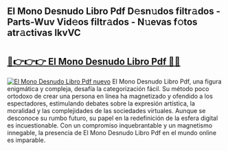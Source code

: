 ## El Mono Desnudo Libro Pdf D𝚎sn𝚞dos filtr𝚊dos - Parts-Wuv Vid𝚎os filtr𝚊dos - N𝚞evas f𝚘tos atr𝚊ctivas lkvVC

# <h2><a href="http://mb48xs.tromn.icu/?c=El+Mono+Desnudo+Libro+Pdf">🔗👉👉👉 El Mono Desnudo Libro Pdf 🔗🔗</a></h2>

[![El Mono Desnudo Libro Pdf nuevo](https://i.imgur.com/pEAQMta.gif)](http://mb48xs.tromn.icu/?c=El+Mono+Desnudo+Libro+Pdf)
El Mono Desnudo Libro Pdf, una figura enigmática y compleja, desafía la categorización fácil. Su método poco ortodoxo de crear una persona en línea ha magnetizado y ofendido a los espectadores, estimulando debates sobre la expresión artística, la moralidad y las complejidades de las sociedades virtuales. Aunque se desconoce su rumbo futuro, su papel en la redefinición de la esfera digital es incuestionable. Con un compromiso inquebrantable y un magnetismo innegable, la presencia de El Mono Desnudo Libro Pdf en el mundo online es imparable.
